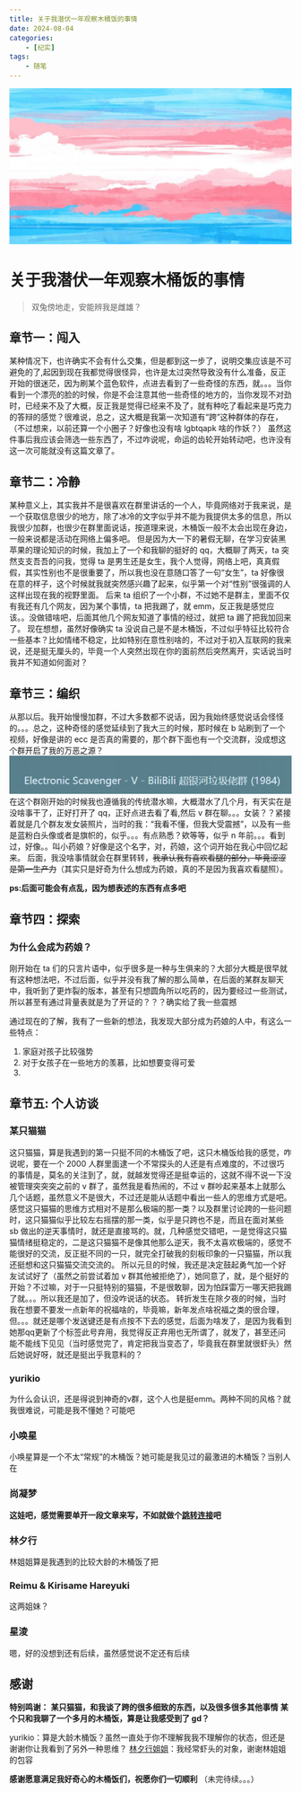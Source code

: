 ```yaml
---
title: 关于我潜伏一年观察木桶饭的事情
date: 2024-08-04
categories:
    - [纪实]
tags:
    - 随笔
---
```


![](./jiSiImg/trans3.jpg)

# 关于我潜伏一年观察木桶饭的事情

> 双兔傍地走，安能辨我是雌雄？

## 章节一：闯入

某种情况下，也许确实不会有什么交集，但是都到这一步了，说明交集应该是不可避免的了,起因到现在我都觉得很怪异，也许是太过突然导致没有什么准备，反正开始的很迷茫，因为刷某个蓝色软件，点进去看到了一些奇怪的东西，就。。。当你看到一个漂亮的脸的时候，你是不会注意其他一些奇怪的地方的，当你发现不对劲时，已经来不及了大概，反正我是觉得已经来不及了，就有种吃了看起来是巧克力的答辩的感觉？很难说，总之，这大概是我第一次知道有“跨”这种群体的存在，（不过想来，以前还算一个小圈子？好像也没有啥 lgbtqapk 啥的作妖？）
虽然这件事后我应该会筛选一些东西了，不过咋说呢，命运的齿轮开始转动吧，也许没有这一次可能就没有这篇文章了。

## 章节二：冷静

某种意义上，其实我并不是很喜欢在群里讲话的一个人，毕竟网络对于我来说，是一个获取信息很少的地方，除了冰冷的文字似乎并不能为我提供太多的信息，所以我很少加群，也很少在群里面说话，按道理来说，木桶饭一般不太会出现在身边，一般来说都是活动在网络上偏多吧。
但是因为大一下的暑假无聊，在学习安装黑苹果的理论知识的时候，我加上了一个和我聊的挺好的 qq，大概聊了两天，ta 突然支支吾吾的问我，觉得 ta 是男生还是女生，我个人觉得，网络上吧，真真假假，其实性别也不是很重要了，所以我也没在意随口答了一句“女生”，ta 好像很在意的样子，这个时候就我就突然感兴趣了起来，似乎第一个对“性别”很强调的人这样出现在我的视野里面。
后来 ta 组织了一个小群，不过她不是群主，里面不仅有我还有几个网友，因为某个事情，ta 把我踢了，就 emm，反正我是感觉应该。。没做错啥吧，后面其他几个网友知道了事情的经过，就把 ta 踢了把我加回来了。
现在想想，虽然好像确实 ta 没说自己是不是木桶饭，不过似乎特征比较符合一些基本？比如情绪不稳定，比如特别在意性别啥的，不过对于初入互联网的我来说，还是挺无厘头的，毕竟一个人突然出现在你的面前然后突然离开，实话说当时我并不知道如何面对？

## 章节三：编织

从那以后。我开始慢慢加群，不过大多数都不说话，因为我始终感觉说话会怪怪的。。。总之，这种奇怪的感觉延续到了我大三的时候，那时候在 b 站刷到了一个视频，好像是讲的 ecc 是否真的需要的，那个群下面也有一个交流群，没成想这个群开启了我的万恶之源？
![万恶之源](./jiSiImg/chatgruop.png)
在这个群刚开始的时候我也遵循我的传统潜水嘛，大概潜水了几个月，有天实在是没啥事干了，正好打开了 qq，正好点进去看了看,然后 v 群在聊。。。女装？？紧接着就是几个群友发女装照片，当时的我：“我看不懂，但我大受震撼”，以及有一些是蓝粉白头像或者是旗帜的，似乎。。。有点熟悉？欸等等，似乎 n 年前。。。看到过，好像。。叫小药娘？好像是这个名字，对，药娘，这个词开始在我心中回忆起来。
后面，我没啥事情就会在群里转转，~~我承认我有喜欢看腿的部分，毕竟涩涩是第一生产力~~（其实只是好奇为什么想成为药娘，真的不是因为我喜欢看腿照）。

**ps:后面可能会有点乱，因为想表述的东西有点多吧**

## 章节四：探索

### 为什么会成为药娘？

刚开始在 ta 们的只言片语中，似乎很多是一种与生俱来的？大部分大概是很早就有这种想法吧，不过后面，似乎并没有我了解的那么简单，在后面的某群友聊天中，我听到了更炸裂的版本，甚至有只想圆角所以吃药的，因为要经过一些测试，所以甚至有通过背量表就是为了开证的？？？确实给了我一些震撼

通过现在的了解，我有了一些新的想法，我发现大部分成为药娘的人中，有这么一些特点：
1. 家庭对孩子比较强势
2. 对于女孩子在一些地方的羡慕，比如想要变得可爱
3. 
## 章节五: 个人访谈

### 某只猫猫

这只猫猫，算是我遇到的第一只挺不同的木桶饭了吧，这只木桶饭给我的感觉，咋说呢，要在一个 2000 人群里面逮一个不常探头的人还是有点难度的，不过很巧的事情是，莫名的关注到了，就，就越发觉得还是挺幸运的，这就不得不说一下没被管理突突突之前的 v 群了，虽然我是看热闹的，不过 v 群吵起来基本上就那么几个话题，虽然意义不是很大，不过还是能从话题中看出一些人的思维方式是吧。感觉这只猫猫的思维方式相对不是那么极端的那一类？以及群里讨论跨的一些问题时，这只猫猫似乎比较左右摇摆的那一类，似乎是只跨也不是，而且在面对某些 sb 做出的逆天事情时，就还是直接骂的。就，几种感觉交错吧，一是觉得这只猫猫情绪挺稳定的，二是这只猫猫不是像其他那么逆天，我不太喜欢极端的，感觉不能很好的交流，反正挺不同的一只，就完全打破我的刻板印象的一只猫猫，所以我还挺想和这只猫猫交流交流的。
所以元旦的时候，我还是决定鼓起勇气加一个好友试试好了（虽然之前尝试着加 v 群其他被拒绝了），她同意了，就，是个挺好的开始？不过嘛，对于一只挺特别的猫猫，不是很敢聊，因为怕踩雷万一哪天把我踢了就。。。所以我还是加了，但没咋说话的状态。
转折发生在除夕夜的时候，当时我在想要不要发一点新年的祝福啥的，毕竟嘛，新年发点啥祝福之类的很合理，但。。。就还是哪个发送键还是有点按不下去的感觉，后面为啥发了，是因为我看到她那qq更新了个标签此号弃用，我觉得反正弃用也无所谓了，就发了，甚至还问能不能线下见见（当时感觉完了，肯定把我当变态了，毕竟我在群里就很虾头）然后她说好呀，就还是挺出乎我意料的？

### yurikio

为什么会认识，还是得说到神奇的v群，这个人也是挺emm。两种不同的风格？就我很难说，可能是我不懂她？可能吧

### 小唤星
小唤星算是一个不太“常规”的木桶饭？她可能是我见过的最激进的木桶饭？当别人在


### 尚凝梦

**这娃吧，感觉需要单开一段文章来写，不如就做个[跳转连接](./尚凝梦.md)吧**

### 林夕行
林姐姐算是我遇到的比较大龄的木桶饭了把

### Reimu & Kirisame Hareyuki
这两姐妹？

### 星淩
嗯，好的没想到还有后续，虽然感觉说不定还有后续

## 感谢

**特别鸣谢：**
**某只猫猫，和我谈了跨的很多细致的东西，以及很多很多其他事情**
**某个只和我聊了一个多月的木桶饭，算是让我感受到了 gd？**

yurikio：算是大龄木桶饭？虽然一直处于你不理解我我不理解你的状态，但还是谢谢你让我看到了另外一种思维？
[林夕行姐姐]()：我经常虾头的对象，谢谢林姐姐的包容

**感谢愿意满足我好奇心的木桶饭们，祝愿你们一切顺利**
（未完待续。。。）
